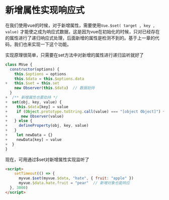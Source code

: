 # 新增属性实现响应式

在我们使用vue的时候，对于新增属性，需要使用`Vue.$set( target , key , value)` 才能使之成为响应式数据，这是因为vue在初始化的时候，只对已经存在的属性进行了递归响应式处理，后面新增的属性是检测不到的。基于上一章的代码，我们也来实现一下这个功能。

实现原理很简单，只需要在set方法中对新增的属性进行递归监听就好了
``` js
class MVue {
  constructor(options) {
    this.$options = options
    this.$data = this.$options.data
+   this.$set = this.set
    new Observer(this.$data)  // 数据劫持
  }
+  /** 新增属性也要劫持 */
+  set(obj, key, value) {
+    this.$data[key] = value
+    if (Object.prototype.toString.call(value) === "[object Object]") {
+      new Observer(value)
+   } else {
+     defineProperty(obj, key, value)
+   }
+    let newData = {}
+    newData[key] = value
+  }
}

```


现在，可用通过$set对新增属性实现监听了
``` html
<script>
    setTimeout(() => {
      myvue.$set(myvue.$data, "hate", { fruit: "apple" })
      myvue.$data.hate.fruit = "pear"  // 新增对象也能响应
  }, 3000)
</script>
```